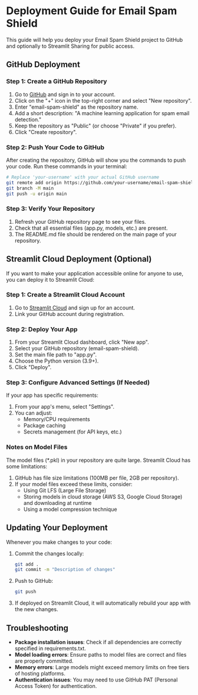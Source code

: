 # Deployment Guide for Email Spam Shield

This guide will help you deploy your Email Spam Shield project to GitHub and optionally to Streamlit Sharing for public access.

## GitHub Deployment

### Step 1: Create a GitHub Repository

1. Go to [GitHub](https://github.com/) and sign in to your account.
2. Click on the "+" icon in the top-right corner and select "New repository".
3. Enter "email-spam-shield" as the repository name.
4. Add a short description: "A machine learning application for spam email detection."
5. Keep the repository as "Public" (or choose "Private" if you prefer).
6. Click "Create repository".

### Step 2: Push Your Code to GitHub

After creating the repository, GitHub will show you the commands to push your code. Run these commands in your terminal:

```bash
# Replace 'your-username' with your actual GitHub username
git remote add origin https://github.com/your-username/email-spam-shield.git
git branch -M main
git push -u origin main
```

### Step 3: Verify Your Repository

1. Refresh your GitHub repository page to see your files.
2. Check that all essential files (app.py, models, etc.) are present.
3. The README.md file should be rendered on the main page of your repository.

## Streamlit Cloud Deployment (Optional)

If you want to make your application accessible online for anyone to use, you can deploy it to Streamlit Cloud:

### Step 1: Create a Streamlit Cloud Account

1. Go to [Streamlit Cloud](https://streamlit.io/cloud) and sign up for an account.
2. Link your GitHub account during registration.

### Step 2: Deploy Your App

1. From your Streamlit Cloud dashboard, click "New app".
2. Select your GitHub repository (email-spam-shield).
3. Set the main file path to "app.py".
4. Choose the Python version (3.9+).
5. Click "Deploy".

### Step 3: Configure Advanced Settings (If Needed)

If your app has specific requirements:

1. From your app's menu, select "Settings".
2. You can adjust:
   - Memory/CPU requirements
   - Package caching
   - Secrets management (for API keys, etc.)

### Notes on Model Files

The model files (*.pkl) in your repository are quite large. Streamlit Cloud has some limitations:

1. GitHub has file size limitations (100MB per file, 2GB per repository).
2. If your model files exceed these limits, consider:
   - Using Git LFS (Large File Storage)
   - Storing models in cloud storage (AWS S3, Google Cloud Storage) and downloading at runtime
   - Using a model compression technique

## Updating Your Deployment

Whenever you make changes to your code:

1. Commit the changes locally:
   ```bash
   git add .
   git commit -m "Description of changes"
   ```

2. Push to GitHub:
   ```bash
   git push
   ```

3. If deployed on Streamlit Cloud, it will automatically rebuild your app with the new changes.

## Troubleshooting

- **Package installation issues**: Check if all dependencies are correctly specified in requirements.txt.
- **Model loading errors**: Ensure paths to model files are correct and files are properly committed.
- **Memory errors**: Large models might exceed memory limits on free tiers of hosting platforms.
- **Authentication issues**: You may need to use GitHub PAT (Personal Access Token) for authentication. 